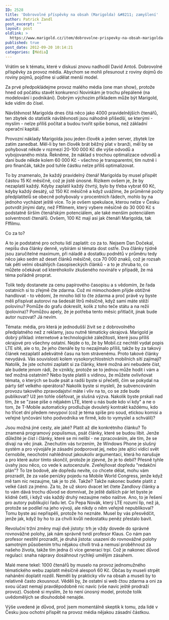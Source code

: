 ```yaml
---
ID: 2528
title: 'Dobrovolné příspěvky na obsah (Marigolda) &#8211; zamyšlení'
author: Patrick Zandl
post_excerpt: ""
layout: post
oldlink: >
  https://www.marigold.cz/item/dobrovolne-prispevky-na-obsah-marigolda-zamysleni
published: true
post_date: 2012-09-20 10:14:21
categories: [Média]
---
```

<p>Vrátím se k tématu, které v diskusi znovu nadhodil David Antoš. Dobrovolné příspěvky za provoz média. Abychom se mohli přesunout z roviny dojmů do roviny pojmů, pojďme si udělat menší model.</p>

<p>Za prvé předpokládejme provoz malého média (one man show), protože hned od počátku stavět konkurenci Novinkám je trochu přepálené (na modelování i podnikání). Dobrým výchozím příkladem může být Marigold, kde vidím do čísel.</p>

<p>Návštěvnost Marigolda dnes čítá něco jako 4000 pravidelnějších čtenářů, ten zbytek do statistik návštěvnosti jsou náhodně přišedší, se kterými - myslím - nelze příliš počítat a budou tvořit spíše bonus, než základní operační kapitál. </p>

<p>Provozní náklady Marigolda jsou jeden člověk a jeden server, zbytek lze zatím zanedbat. Měl-li by ten člověk brát běžný plat v branži, měl by se pohybovat někde v rozmezí 20-100 000 Kč dle výše odvodů a vybojovaného místa. Řekněme, že náklad s trochou optimalizace odvodů a daní bude někde kolem 60 000 Kč - všechno je transparentní, tím nutně i pro finančák, takže pod tuhle částku nelze příliš optimalizovat.</p>

<p>To by znamenalo, že každý pravidelný čtenář Marigolda by musel přispět částou  15 Kč měsíčně, což je jistě únosné. Rizikem ovšem je, že by nezaplatil každý. Kdyby zaplatil každý čtvrtý, bylo by třeba vybrat 60 Kč, kdyby každý desátý, už 150 Kč měsíčně a když uvážíme, že průměrné počty předplatitelů se obecně pohybovaly v procentních řádech, mohlo by na jednoho vycházet ještě více. To je ovšem spekulace, kterou nelze v Česku potvrdit jinými daty, než Fffilmem, který vybere měsíčně do 30 000 Kč s podstatně širším čtenářským potenciálem, ale také menším potenciálem solventnosti čtenářů. Ovšem, 100 Kč mají asi jak čtenáři Marigolda, tak Fffilmu. </p>

<p>Co za to?</p>

<p>A to je podstatné pro ochotu lidí zaplatit: co za to. Nejsem Dan Dočekal, nepíšu dva články denně, vybírám si témata dost ostře. Dva články týdně jsou zaručitelné maximum, při náladě a dostatku podnětů v průměru tedy něco jako sedm až deset článků měsíčně, cca 70 000 znaků, což je rozsah tak pěti velmi obsáhlých časopiseckých článků - a to je zhruba to, co můžete očekávat od kteréhokoliv zkušeného novináře v případě, že má téma pořádně proprat. </p>

<p>Tolik tedy dostanete za cenu papírového časopisu a s vědomím, že řada ostatních si to zřejmě čte zdarma. Což mi mimochodem přijde obtížné handlovat - to vědomí, že mnoho lidí to čte zdarma a proč právě vy byste měli přispívat autorovi na šedesát litrů měsíčně, když sami máte stěží polovinu? Pomůže do grafu dokreslit, kolik z toho teče státu a na režii (polovina)? Pomůžou apely, že je potřeba tento měsíc přitlačit, jinak bude autor nuzovat? Já nevím. </p>

<p>Témata: média, pro která je jednodušší živit se z dobrovolného předplatného než z reklamy, jsou nutně tématicky okrajová. Marigold je dobrý příklad: internetové a technologické záležitosti, které jsou příliš okrajové pro všechny ostatní. Nejde o to, že by Mobil.cz nechtěl vydat popis LTE sítě, ale o to, že jeho čtenáře by to nezajímalo příliš, takže by za takový článek nezaplatil adekvátně času na tom strávenému. Proto takové články nevydává. Vás souvislosti kolem vysokorychlostních mobilních sítí zajímají? Natolik, že jste ochotni zaplatit si za články, které možná ani nebudete číst, ale budete jenom rádi, že vznikly, protože se to jednou může hodit i vám a teď možná ostatním? Nebo byste platili s vidinou, že můžete ovlivňovat témata, o kterých se bude psát a radši byste si přečetli, čím se pokydal na párty šéf velkého operátora? Nakolik byste si mysleli, že subvencováním provozu takového zpravodajství máte i vliv na to, co se zde bude publikovat? Už jen tohle ošéfovat, je slušná výzva. Nakolik byste prskali nad tím, že se "zase píše o nějakém LTE, které u nás bude kdo ví kdy" a ne o tom, že T-Mobile automaticky prodlužuje dvouletý kontrakt každému, kdo ho třicet dní předem nevypoví (což je téma spíše pro soud, etickou komisi a veřejné lynčování toho podvodníka ve firmě, kdo to vymyslel a schválil)?</p>

<p>Jsou možná jiné cesty, ale jaké? Platit až dle konkrétního článku? To znamená programový populismus, psát články, které se budou líbit. Jenže důležité je číst i články, které se mi nelíbí - ne zpracováním, ale tím, že se dívají na věc jinak. Znechutím vás tvrzením, že Windows Phone je slušný systém a pro vývojáře je zásadní podporovat jej, nebo jste ajtíci vidící svět černobíle, neochotní nahlédnout jakoukoliv argumentaci, která ho narušuje a pro které autor tímto skončil, protože je zjevné, že je to debil? Přesně tyhle úvahy jsou něco, co vede k autocenzuře. Zveřejňovat dopředu "redakční plán"? To lze bodově, ale dopředu nevíte, co chcete dělat, mohu vám prozradit, že za vaše penízky pojedu na Mobile World Congress, jenže když mě tam nic nezaujme, tak je to zlé. Takže? Takže nakonec budete platit z velké části za jméno. Za to, že už skoro dvacet let čtete Zandlovy články a to vám dává trochu důvod se domnívat, že ještě dalších pár let byste je klidně četli, i když vás každý druhý nezaujme nebo naštve. Ano, to je řešení pro autory publikující řadu let. Co Pepa Novák, který LTE rozumí líp, než já, protože se podílel na jeho vývoji, ale nikdy o něm veřejně nepublikoval? Tomu byste asi nepřispěli, protože ho neznáte. Musel by vás přesvědčit, jenže jak, když by ho to za chvíli kvůli nedostatku peněz přestalo bavit. </p>

<p>Revoluční tržní změny mají dvě jistoty: trh je vždy dovede do správné rovnovážné polohy, jak nám správně tvrdí profesor Klaus. Co nám pan profesor nestihl prozradit, je druhá jistota: usazení do rovnovážné polohy samotným působením trhu nějakou chvíli trvá a nemusí proběhnout za našeho života, takže tím jedna či více generací trpí. Což je nakonec důvod regulací: snaha nápravy dosáhnout rychleji umělým zásahem. </p>

<p>Malé mene tekel: 1000 čtenářů by muselo na provoz jednomužného tématického webu zaplatit měsíčně alespoň 60 Kč. Občas by museli strpět nahánění doplatit rozdíl. Neměli by prakticky vliv na obsah a museli by to relativně často zkousnout. Věděli by, že ostatní si web čtou zdarma a oni za svou účast nemají pravděpodobně nic navíc (vše navíc ještě prodraží provoz). Osobně si myslím, že to není únosný model, protože tolik uvědomělých se dlouhodobě nenajde.  </p>

<p>Výše uvedené je důvod, proč jsem momentálně skeptik k tomu, zda lidé v Česku jsou ochotni přispět na provoz média nějakou zásadní částkou. </p>